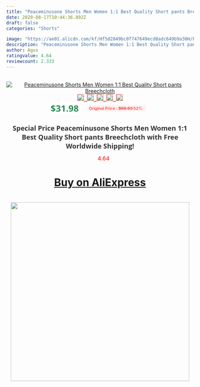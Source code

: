 ```yaml
---
title: "Peaceminusone Shorts Men Women 1:1 Best Quality Short pants Breechcloth"
date: 2020-08-17T10:44:36.892Z
draft: false
categories: "Shorts"

image: "https://ae01.alicdn.com/kf/Hf5d2849bc0f747649ecd8adc649b9a30H/Peaceminusone-Shorts-Men-Women-1-1-Best-Quality-Short-pants-Breechcloth.jpg"
description: "Peaceminusone Shorts Men Women 1:1 Best Quality Short pants Breechcloth"
author: Agus
ratingvalue: 4.64
reviewcount: 2.333
---
```

<br>
<div style="text-align: center;">
<a href="https://s.click.aliexpress.com/e/_9JSNN7" target="_blank" rel="nofollow noopener noreferrer"><img alt="Peaceminusone Shorts Men Women 1:1 Best Quality Short pants Breechcloth" class="magnifier-image" src="https://ae01.alicdn.com/kf/Hf5d2849bc0f747649ecd8adc649b9a30H/Peaceminusone-Shorts-Men-Women-1-1-Best-Quality-Short-pants-Breechcloth.jpg_640x640.jpg">
<br>
<img style="border:1px solid salmon" src="https://ae01.alicdn.com/kf/Hf5d2849bc0f747649ecd8adc649b9a30H/Peaceminusone-Shorts-Men-Women-1-1-Best-Quality-Short-pants-Breechcloth.jpg_120x120.jpg">&nbsp;&nbsp;<img style="border:1px solid salmon" src="https://ae01.alicdn.com/kf/Hcbf717a705834b5db03c41668e435d2f8/Peaceminusone-Shorts-Men-Women-1-1-Best-Quality-Short-pants-Breechcloth.jpg_120x120.jpg">&nbsp;&nbsp;<img style="border:1px solid salmon" src="https://ae01.alicdn.com/kf/Hb1067922a1f842b1bf2e7c3d48e6086e9/Peaceminusone-Shorts-Men-Women-1-1-Best-Quality-Short-pants-Breechcloth.jpg_120x120.jpg">&nbsp;&nbsp;<img style="border:1px solid salmon" src="https://ae01.alicdn.com/kf/H9c85e96e2e52480bb83dd701298a31543/Peaceminusone-Shorts-Men-Women-1-1-Best-Quality-Short-pants-Breechcloth.jpg_120x120.jpg">&nbsp;&nbsp;<img style="border:1px solid salmon" src="https://ae01.alicdn.com/kf/H461f46b2afa54b62b1fef11f529ef833O/Peaceminusone-Shorts-Men-Women-1-1-Best-Quality-Short-pants-Breechcloth.jpg_120x120.jpg"></a></div><br0>
<div style="text-align: center;"><span style="background-color: white; border: 0px; box-sizing: border-box; color: seagreen; display: inline-block; font-family: &quot;open sans&quot; , &quot;arial&quot; , &quot;helvetica&quot; , sans-serif , &quot;heiti&quot;; font-size: 24px; font-stretch: inherit; font-weight: 700; line-height: inherit; margin: 0px 10px 0px 0px; padding: 0px; vertical-align: middle;">$31.98 </span>
<span style="background: rgb(255 , 241 , 241); border-radius: 3px; border: 0px; box-sizing: border-box; color: #ff4747; display: inline-block; font-family: inherit; font-size: 12px; font-stretch: inherit; font-style: inherit; font-variant: inherit; font-weight: 600; line-height: inherit; margin: 0px; padding: 2px 5px; transform: scale(0.9); vertical-align: middle;">Original Price : <b style="text-decoration: line-through;">$66.63 </b> 52%&nbsp;&nbsp;</span></div>
<h1 style="color: #333333; display: inline-block; font-family: &quot;open sans&quot; , &quot;arial&quot; , &quot;helvetica&quot; , sans-serif , &quot;heiti&quot;; font-size: 18px; font-stretch: inherit; font-weight: 700; text-align: center;">Special Price Peaceminusone Shorts Men Women 1:1 Best Quality Short pants Breechcloth with Free Worldwide Shipping!</h1>
<div style="color: #ff4747; text-align: center;">
<img src="https://4.bp.blogspot.com/-M0ZcTcb-5uY/XleCXlxnR4I/AAAAAAAAAEc/OrjgMkXV1oMQFaCRZj5HQwOCBcu3w1FegCPcBGAYYCw/s1600/star.png" style="height: 15px;">&nbsp;<b>4.64</b></div>
<div class="button_cont" align="center"><a class="buynow_a" href="https://s.click.aliexpress.com/e/_9JSNN7" target="_blank" rel="nofollow noopener noreferrer"><H1>Buy on AliExpress</H1></a></div><br>
<div class="separator" style="clear: both; text-align: center;">
<img src="https://lh3.googleusercontent.com/-pTy5HemUv9M/XlePHvY0dAI/AAAAAAAAAE4/0nX5iRUoIWY8eMW9Dpxeirr157OZliDIgCLcBGAsYHQ/s1600/badge.gif" width="480">
</div>
